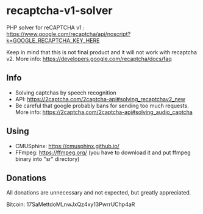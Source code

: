 # recaptcha-v1-solver
PHP solver for reCAPTCHA v1 : https://www.google.com/recaptcha/api/noscript?k=GOOGLE_RECAPTCHA_KEY_HERE

Keep in mind that this is not final product and it will not work with recaptcha v2. More info: https://developers.google.com/recaptcha/docs/faq

## Info
- Solving captchas by speech recognition
- API: https://2captcha.com/2captcha-api#solving_recaptchav2_new
- Be careful that google probably bans for sending too much requests. More info: https://2captcha.com/2captcha-api#solving_audio_captcha

## Using
- CMUSphinx: https://cmusphinx.github.io/
- FFmpeg: https://ffmpeg.org/ (you have to download it and put ffmpeg binary into "sr" directory)

## Donations
All donations are unnecessary and not expected, but greatly appreciated.

Bitcoin: 17SaMettdoMLnwJxQz4xy13PwrrUChp4aR
